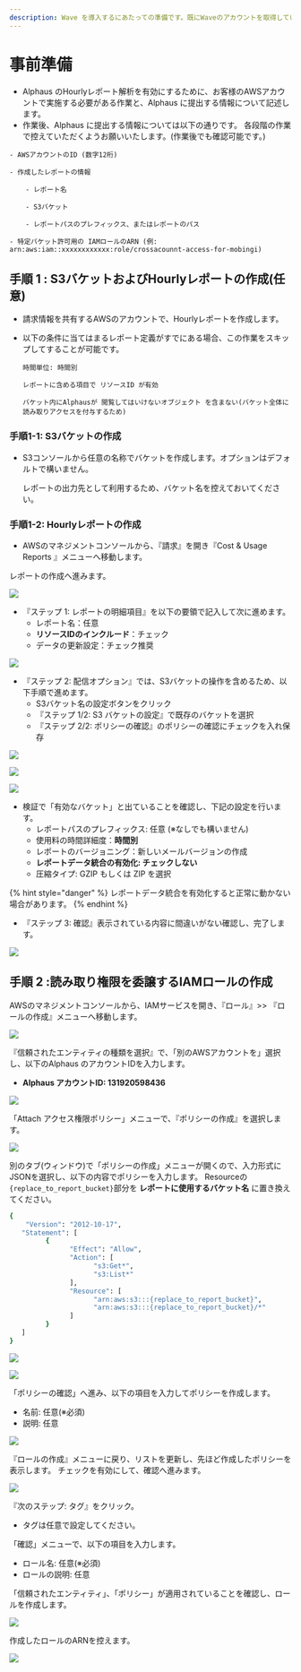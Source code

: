 ```yaml
---
description: Wave を導入するにあたっての準備です。既にWaveのアカウントを取得している場合にはこのフローは必要ありません。
---
```


# 事前準備

* Alphaus のHourlyレポート解析を有効にするために、お客様のAWSアカウントで実施する必要がある作業と、Alphaus に提出する情報について記述します。
* 作業後、Alphaus に提出する情報については以下の通りです。 各段階の作業で控えていただくようお願いいたします。\(作業後でも確認可能です。\)

```text
- AWSアカウントのID (数字12桁)

- 作成したレポートの情報

    - レポート名

    - S3バケット

    - レポートパスのプレフィックス、またはレポートのパス

- 特定バケット許可用の IAMロールのARN (例: arn:aws:iam::xxxxxxxxxxxx:role/crossacounnt-access-for-mobingi)
```

## 手順 1 : S3バケットおよびHourlyレポートの作成\(任意\)  <a id="step1"></a>

* 請求情報を共有するAWSのアカウントで、Hourlyレポートを作成します。
* 以下の条件に当てはまるレポート定義がすでにある場合、この作業をスキップしてすることが可能です。

  `時間単位: 時間別`

  `レポートに含める項目で リソースID が有効`

  `バケット内にAlphausが 閲覧してはいけないオブジェクト を含まない(バケット全体に読み取りアクセスを付与するため)`

### 手順1-1: **S3バケットの作成**

* S3コンソールから任意の名称でバケットを作成します。オプションはデフォルトで構いません。

  レポートの出力先として利用するため、バケット名を控えておいてください。

### 手順1-2: **Hourlyレポートの作成**

* AWSのマネジメントコンソールから、『請求』を開き『Cost & Usage Reports 』メニューへ移動します。

レポートの作成へ進みます。

![](../.gitbook/assets/billing_management_console.png)

* 『ステップ 1: レポートの明細項目』を以下の要領で記入して次に進めます。
  * レポート名：任意
  * **リソースIDのインクルード**：チェック
  * データの更新設定：チェック推奨

![](../.gitbook/assets/ming-cheng-wei-she-ding-7.png)

* 『ステップ 2: 配信オプション』では、S3バケットの操作を含めるため、以下手順で進めます。
  * S3バケット名の設定ボタンをクリック
  * 『ステップ 1/2: S3 バケットの設定』で既存のバケットを選択
  * 『ステップ 2/2: ポリシーの確認』のポリシーの確認にチェックを入れ保存

![](../.gitbook/assets/billing_management_console-3.png)

![](../.gitbook/assets/billing_management_console-4.png)

![](../.gitbook/assets/billing_management_console-5.png)

* 検証で「有効なバケット」と出ていることを確認し、下記の設定を行います。
  * レポートパスのプレフィックス: 任意 \(※なしでも構いません\)
  * 使用料の時間詳細度：**時間別**
  * レポートのバージョニング：新しいメールバージョンの作成
  * **レポートデータ統合の有効化: チェックしない**
  * 圧縮タイプ: GZIP もしくは ZIP を選択

{% hint style="danger" %}
レポートデータ統合を有効化すると正常に動かない場合があります。
{% endhint %}

* 『ステップ 3: 確認』表示されている内容に間違いがない確認し、完了します。

![](../.gitbook/assets/sukurnshotto-2019-06-14-144714.png)

## 手順 2 :読み取り権限を委譲するIAMロールの作成  <a id="step2"></a>

AWSのマネジメントコンソールから、IAMサービスを開き、『ロール』&gt;&gt; 『ロールの作成』メニューへ移動します。

![](../.gitbook/assets/iam_management_console-2.png)

『信頼されたエンティティの種類を選択』で、「別のAWSアカウントを」選択し、以下のAlphaus のアカウントIDを入力します。

* **Alphaus アカウントID: 131920598436**

![](../.gitbook/assets/iam_management_console-3.png)

「Attach アクセス権限ポリシー」メニューで、『ポリシーの作成』を選択します。

![](../.gitbook/assets/iam_management_console-4.png)

別のタブ\(ウィンドウ\)で「ポリシーの作成」メニューが開くので、入力形式にJSONを選択し、以下の内容でポリシーを入力します。 Resourceの`{replace_to_report_bucket}`部分を **レポートに使用するバケット名** に置き換えてください。

```bash
{
    "Version": "2012-10-17",
   "Statement": [
         {
               "Effect": "Allow",
               "Action": [
                     "s3:Get*",
                     "s3:List*"
               ],
               "Resource": [
                     "arn:aws:s3:::{replace_to_report_bucket}",
                     "arn:aws:s3:::{replace_to_report_bucket}/*"
               ]
         }
   ]
}
```

![](../.gitbook/assets/iam_management_console-5.png)

![](../.gitbook/assets/iam_management_console-6.png)

「ポリシーの確認」へ進み、以下の項目を入力してポリシーを作成します。

* 名前: 任意\(※必須\)
* 説明: 任意

![](../.gitbook/assets/iam_management_console-7.png)

『ロールの作成』メニューに戻り、リストを更新し、先ほど作成したポリシーを表示します。 チェックを有効にして、確認へ進みます。

![](../.gitbook/assets/iam_management_console.png)

『次のステップ: タグ』をクリック。

* タグは任意で設定してください。

「確認」メニューで、以下の項目を入力します。

* ロール名: 任意\(※必須\)
* ロールの説明: 任意

「信頼されたエンティティ」、「ポリシー」が適用されていることを確認し、ロールを作成します。

![](../.gitbook/assets/iam_management_console-9.png)

作成したロールのARNを控えます。

![](../.gitbook/assets/iam_management_console-10.png)

